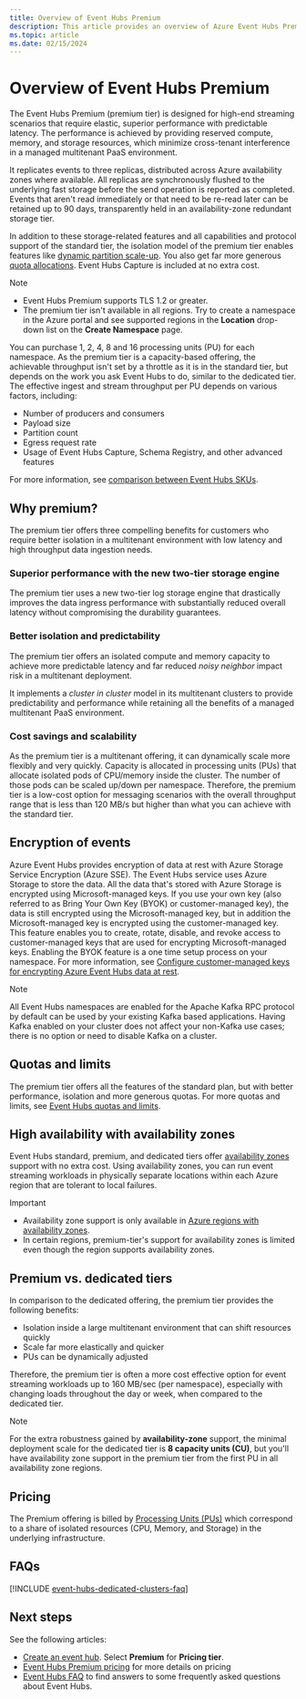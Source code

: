 ```yaml
---
title: Overview of Event Hubs Premium
description: This article provides an overview of Azure Event Hubs Premium, which offers multitenant deployments of Event Hubs for high-end streaming needs.
ms.topic: article
ms.date: 02/15/2024
---
```


# Overview of Event Hubs Premium
The Event Hubs Premium (premium tier) is designed for high-end streaming scenarios that require elastic, superior performance with predictable latency. The performance is achieved by providing reserved compute, memory, and storage resources, which minimize cross-tenant interference in a managed multitenant PaaS environment. 

It replicates events to three replicas, distributed across Azure availability zones where available. All replicas are synchronously flushed to the underlying fast storage before the send operation is reported as completed. Events that aren't read immediately or that need to be re-read later can be retained up to 90 days, transparently held in an availability-zone redundant storage tier. 

In addition to these storage-related features and all capabilities and protocol support of the standard tier, the isolation model of the premium tier enables features like [dynamic partition scale-up](dynamically-add-partitions.md). You also get far more generous [quota allocations](event-hubs-quotas.md). Event Hubs Capture is included at no extra cost.

> [!NOTE]
> - Event Hubs Premium supports TLS 1.2 or greater. 
> - The premium tier isn't available in all regions. Try to create a namespace in the Azure portal and see supported regions in the **Location** drop-down list on the **Create Namespace** page.


You can purchase 1, 2, 4, 8 and 16 processing units (PU) for each namespace. As the premium tier is a capacity-based offering, the achievable throughput isn't set by a throttle as it is in the standard tier, but depends on the work you ask Event Hubs to do, similar to the dedicated tier. The effective ingest and stream throughput per PU depends on various factors, including:

* Number of producers and consumers
* Payload size 
* Partition count
* Egress request rate 
* Usage of Event Hubs Capture, Schema Registry, and other advanced features

For more information, see [comparison between Event Hubs SKUs](event-hubs-quotas.md).

## Why premium?
The premium tier offers three compelling benefits for customers who require better isolation in a multitenant environment with low latency and high throughput data ingestion needs.

### Superior performance with the new two-tier storage engine
The premium tier uses a new two-tier log storage engine that drastically improves the data ingress performance with substantially reduced overall latency without compromising the durability guarantees. 

### Better isolation and predictability
The premium tier offers an isolated compute and memory capacity to achieve more predictable latency and far reduced *noisy neighbor* impact risk in a multitenant deployment.

It implements a *cluster in cluster* model in its multitenant clusters to provide predictability and performance while retaining all the benefits of a managed multitenant PaaS environment. 

### Cost savings and scalability
As the premium tier is a multitenant offering, it can dynamically scale more flexibly and very quickly. Capacity is allocated in processing units (PUs) that allocate isolated pods of CPU/memory inside the cluster. The number of those pods can be scaled up/down per namespace. Therefore, the premium tier is a low-cost option for messaging scenarios with the overall throughput range that is less than 120 MB/s but higher than what you can achieve with the standard tier.  

## Encryption of events
Azure Event Hubs provides encryption of data at rest with Azure Storage Service Encryption (Azure SSE). The Event Hubs service uses Azure Storage to store the data. All the data that's stored with Azure Storage is encrypted using Microsoft-managed keys. If you use your own key (also referred to as Bring Your Own Key (BYOK) or customer-managed key), the data is still encrypted using the Microsoft-managed key, but in addition the Microsoft-managed key is encrypted using the customer-managed key. This feature enables you to create, rotate, disable, and revoke access to customer-managed keys that are used for encrypting Microsoft-managed keys. Enabling the BYOK feature is a one time setup process on your namespace. For more information, see [Configure customer-managed keys for encrypting Azure Event Hubs data at rest](configure-customer-managed-key.md).

> [!NOTE]
> All Event Hubs namespaces are enabled for the Apache Kafka RPC protocol by default can be used by your existing Kafka based applications. Having Kafka enabled on your cluster does not affect your non-Kafka use cases; there is no option or need to disable Kafka on a cluster.


## Quotas and limits
The premium tier offers all the features of the standard plan, but with better performance, isolation and more generous quotas. 
For more quotas and limits, see [Event Hubs quotas and limits](event-hubs-quotas.md).

## High availability with availability zones 
Event Hubs standard, premium, and dedicated tiers offer [availability zones](../availability-zones/az-overview.md#availability-zones) support with no extra cost. Using availability zones, you can run event streaming workloads in physically separate locations within each Azure region that are tolerant to local failures. 

> [!IMPORTANT] 
> - Availability zone support is only available in [Azure regions with availability zones](../availability-zones/az-overview.md#azure-regions-with-availability-zones). 
> - In certain regions, premium-tier's support for availability zones is limited even though the region supports availability zones. 


## Premium vs. dedicated tiers
In comparison to the dedicated offering, the premium tier provides the following benefits:

- Isolation inside a large multitenant environment that can shift resources quickly
- Scale far more elastically and quicker
- PUs can be dynamically adjusted

Therefore, the premium tier is often a more cost effective option for event streaming workloads up to 160 MB/sec (per namespace), especially with changing loads throughout the day or week, when compared to the dedicated tier. 

> [!NOTE]
> For the extra robustness gained by **availability-zone** support, the minimal deployment scale for the dedicated tier is **8 capacity units (CU)**, but you'll have availability zone support in the premium tier from the first PU in all availability zone regions. 

## Pricing

The Premium offering is billed by [Processing Units (PUs)](event-hubs-scalability.md#processing-units) which correspond to a share of isolated resources (CPU, Memory, and Storage) in the underlying infrastructure. 

## FAQs

[!INCLUDE [event-hubs-dedicated-clusters-faq](./includes/event-hubs-premium-faq.md)]

## Next steps

See the following articles:

- [Create an event hub](event-hubs-create.md). Select **Premium** for **Pricing tier**. 
- [Event Hubs Premium pricing](https://azure.microsoft.com/pricing/details/event-hubs/) for more details on pricing
- [Event Hubs FAQ](event-hubs-faq.yml) to find answers to some frequently asked questions about Event Hubs. 
